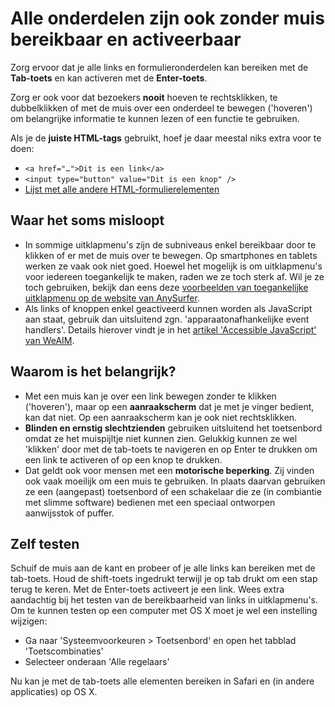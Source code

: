 # Alle onderdelen zijn ook zonder muis bereikbaar en activeerbaar

Zorg ervoor dat je alle links en formulieronderdelen kan bereiken met de **Tab-toets** en kan activeren met de **Enter-toets**.

Zorg er ook voor dat bezoekers **nooit** hoeven te rechtsklikken, te dubbelklikken of met de muis over een onderdeel te bewegen ('hoveren') om belangrijke informatie te kunnen lezen of een functie te gebruiken.

Als je de **juiste HTML-tags** gebruikt, hoef je daar meestal niks extra voor te doen:

- `<a href="…">Dit is een link</a>`
- `<input type="button" value="Dit is een knop" />`
- <a href="http://nativeformelements.com">Lijst met alle andere HTML-formulierelementen</a>

## Waar het soms misloopt

- In sommige uitklapmenu's zijn de subniveaus enkel bereikbaar door te klikken of er met de muis over te bewegen. Op smartphones en tablets werken ze vaak ook niet goed. Hoewel het mogelijk is om uitklapmenu's voor iedereen toegankelijk te maken, raden we ze toch sterk af. Wil je ze toch gebruiken, bekijk dan eens deze [voorbeelden van toegankelijke uitklapmenu op de website van AnySurfer](http://www.anysurfer.be/nl/blog/detail/toegankelijke-uitklapmenus).
- Als links of knoppen enkel geactiveerd kunnen worden als JavaScript aan staat, gebruik dan uitsluitend zgn. 'apparaatonafhankelijke event handlers'. Details hierover vindt je in het [artikel 'Accessible JavaScript' van WeAIM](http://webaim.org/techniques/javascript/eventhandlers).

## Waarom is het belangrijk?

- Met een muis kan je over een link bewegen zonder te klikken ('hoveren'), maar op een **aanraakscherm** dat je met je vinger bedient, kan dat niet. Op een aanraakscherm kan je ook niet rechtsklikken.
- **Blinden en ernstig slechtzienden** gebruiken uitsluitend het toetsenbord omdat ze het muispijltje niet kunnen zien. Gelukkig kunnen ze wel 'klikken' door met de tab-toets te navigeren en op Enter te drukken om een link te activeren of op een knop te drukken.
- Dat geldt ook voor mensen met een **motorische beperking**. Zij vinden ook vaak moeilijk om een muis te gebruiken. In plaats daarvan gebruiken ze een (aangepast) toetsenbord of een schakelaar die ze (in combiantie met slimme software) bedienen met een speciaal ontworpen aanwijsstok of puffer.

## Zelf testen

Schuif de muis aan de kant en probeer of je alle links kan bereiken met de tab-toets. Houd de shift-toets ingedrukt terwijl je op tab drukt om een stap terug te keren. Met de Enter-toets activeert je een link. Wees extra aandachtig bij het testen van de bereikbaarheid van links in uitklapmenu's. Om te kunnen testen op een computer met OS X moet je wel een instelling wijzigen:

- Ga naar 'Systeemvoorkeuren > Toetsenbord' en open het tabblad 'Toetscombinaties'
- Selecteer onderaan 'Alle regelaars'

Nu kan je met de tab-toets alle elementen bereiken in Safari en (in andere applicaties) op OS X.
